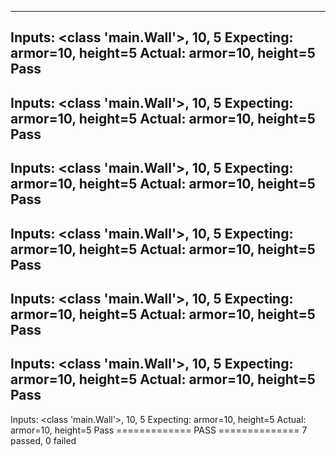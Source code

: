---------------------------------
Inputs: <class 'main.Wall'>, 10, 5
Expecting: armor=10, height=5
Actual: armor=10, height=5
Pass
---------------------------------
Inputs: <class 'main.Wall'>, 10, 5
Expecting: armor=10, height=5
Actual: armor=10, height=5
Pass
---------------------------------
Inputs: <class 'main.Wall'>, 10, 5
Expecting: armor=10, height=5
Actual: armor=10, height=5
Pass
---------------------------------
Inputs: <class 'main.Wall'>, 10, 5
Expecting: armor=10, height=5
Actual: armor=10, height=5
Pass
---------------------------------
Inputs: <class 'main.Wall'>, 10, 5
Expecting: armor=10, height=5
Actual: armor=10, height=5
Pass
---------------------------------
Inputs: <class 'main.Wall'>, 10, 5
Expecting: armor=10, height=5
Actual: armor=10, height=5
Pass
---------------------------------
Inputs: <class 'main.Wall'>, 10, 5
Expecting: armor=10, height=5
Actual: armor=10, height=5
Pass
============= PASS ==============
7 passed, 0 failed   

